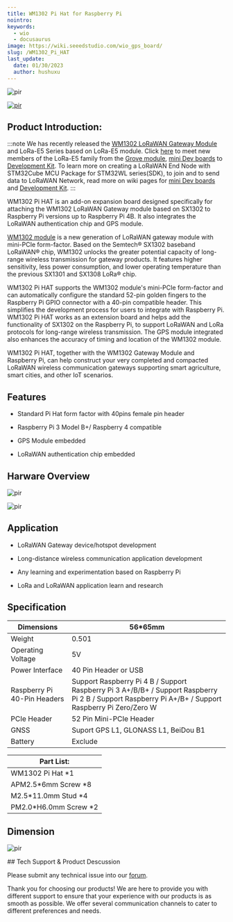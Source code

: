 ```yaml
---
title: WM1302 Pi Hat for Raspberry Pi
nointro:
keywords:
  - wio 
  - docusaurus
image: https://wiki.seeedstudio.com/wio_gps_board/
slug: /WM1302_Pi_HAT
last_update:
  date: 01/30/2023
  author: hushuxu
---
```


<!-- ![](https://media-cdn.seeedstudio.com/media/catalog/product/cache/9d0ce51a71ce6a79dfa2a98d65a0f0bd/w/m/wm1302_pihat_preview-16_1.png) -->
<p style={{textAlign: 'center'}}><img src="https://media-cdn.seeedstudio.com/media/catalog/product/cache/9d0ce51a71ce6a79dfa2a98d65a0f0bd/w/m/wm1302_pihat_preview-16_1.png" alt="pir" width={600} height="auto" /></p>

<!-- <p style="text-align:center"><a href="https://www.seeedstudio.com/WM1302-Pi-Hat-p-4897.html" target="_blank"><img src="https://files.seeedstudio.com/wiki/Seeed-WiKi/docs/images/get_one_now.png" border=0 /></a></p>  -->
[<p><img src="https://files.seeedstudio.com/wiki/common/Get_One_Now_Banner.png" alt="pir" width={600} height="auto" /></p>](https://www.seeedstudio.com/WM1302-Pi-Hat-p-4897.html) 
## Product Introduction:


:::note
        We has recently released the [WM1302 LoRaWAN Gateway Module](https://wiki.seeedstudio.com/WM1302_module/) and LoRa-E5 Series based on LoRa-E5 module. Click [here](https://www.seeedstudio.com/lora-c-755.html?product_list_stock=3) to meet new members of the LoRa-E5 family from the [Grove module](https://wiki.seeedstudio.com/Grove_LoRa_E5_New_Version/), [mini Dev boards](https://wiki.seeedstudio.com/LoRa_E5_mini/) to [Development Kit](https://wiki.seeedstudio.com/LoRa_E5_Dev_Board/). To learn more on creating a LoRaWAN End Node with STM32Cube MCU Package for STM32WL series(SDK), to join and to send data to LoRaWAN Network, read more on wiki pages for [mini Dev boards](https://wiki.seeedstudio.com/LoRa_E5_mini/) and [Development Kit](https://wiki.seeedstudio.com/LoRa_E5_Dev_Board/).
:::

WM1302 Pi HAT is an add-on expansion board designed specifically for attaching the WM1302 LoRaWAN Gateway module based on SX1302 to Raspberry Pi versions up to Raspberry Pi 4B. It also integrates the LoRaWAN authentication chip and GPS module.


[WM1302 module](https://www.seeedstudio.com/WM1302-LoRaWAN-Gateway-Module-SPI-EU868-p-4889.html) is a new generation of LoRaWAN gateway module with mini-PCIe form-factor. Based on the Semtech® SX1302 baseband LoRaWAN® chip, WM1302 unlocks the greater potential capacity of long-range wireless transmission for gateway products. It features higher sensitivity, less power consumption, and lower operating temperature than the previous SX1301 and SX1308 LoRa® chip.

 

WM1302 Pi HAT supports the WM1302 module's mini-PCIe form-factor and can automatically configure the standard 52-pin golden fingers to the Raspberry Pi GPIO connector with a 40-pin compatible header. This simplifies the development process for users to integrate with Raspberry Pi. WM1302 Pi HAT works as an extension board and helps add the functionality of SX1302 on the Raspberry Pi, to support LoRaWAN and LoRa protocols for long-range wireless transmission. The GPS module integrated also enhances the accuracy of timing and location of the WM1302 module.
 

WM1302 Pi HAT, together with the WM1302 Gateway Module and Raspberry Pi, can help construct your very completed and compacted LoRaWAN wireless communication gateways supporting smart agriculture, smart cities, and other IoT scenarios.


## Features

- Standard Pi Hat form factor with 40pins female pin header

- Raspberry Pi 3 Model B+/ Raspberry 4 compatible

- GPS Module embedded

- LoRaWAN authentication chip embedded

## Harware Overview 

<!-- ![](https://files.seeedstudio.com/products/113100022/5371617183671_.pic_hd.jpg) -->
<p style={{textAlign: 'center'}}><img src="https://files.seeedstudio.com/products/113100022/5371617183671_.pic_hd.jpg" alt="pir" width={600} height="auto" /></p>

<p style={{textAlign: 'center'}}><img src="https://files.seeedstudio.com/products/113100022/pi%20hat.png" alt="pir" width={600} height="auto" /></p>


## Application

- LoRaWAN Gateway device/hotspot development

- Long-distance wireless communication application development

- Any learning and experimentation based on Raspberry Pi

- LoRa and LoRaWAN application learn and research

## Specification

<table class="tg">
<thead>
  <tr>
    <th >Dimensions</th>
    <th >56*65mm</th>
  </tr>
</thead>
<tbody>
  <tr>
    <td >Weight</td>
    <td >0.501</td>
  </tr>
  <tr>
    <td>Operating Voltage</td>
    <td >5V</td>
  </tr>
  <tr>
    <td >Power Interface</td>
    <td >40 Pin Header or USB</td>
  </tr>
  <tr>
    <td >Raspberry Pi 40-Pin Headers</td>
    <td >Support Raspberry Pi 4 B / Support Raspberry Pi 3 A+/B/B+ / Support Raspberry Pi 2 B / Support Raspberry Pi A+/B+ /   Support Raspberry Pi Zero/Zero W</td>
  </tr>
  <tr>
    <td >PCIe Header</td>
    <td >52 Pin Mini-PCIe Header</td>
  </tr>
  <tr>
    <td >GNSS</td>
    <td >Suport GPS L1, GLONASS L1, BeiDou B1</td>
  </tr>
  <tr>
    <td >Battery</td>
    <td >Exclude</td>
  </tr>
</tbody>
</table>



<table class="tg">
<thead>
  <tr><th class="tg-f2tp" colspan="2">Part List:</th></tr>
</thead>
<tbody>
  <tr>
    <td class="tg-uu1j" colspan="2">WM1302 Pi Hat *1</td>
  </tr>
  <tr>
    <td class="tg-uu1j" colspan="2">APM2.5*6mm Screw *8</td>
  </tr>
  <tr>
    <td class="tg-uu1j" colspan="2">M2.5*11.0mm Stud *4</td>
  </tr>
  <tr>
    <td class="tg-uu1j" colspan="2">PM2.0*H6.0mm Screw *2</td>
  </tr>
</tbody>
</table>

## Dimension

<!-- ![](https://files.seeedstudio.com/products/113100022/WM1302%20PiHat_Size-17.png) -->
<p style={{textAlign: 'center'}}><img src="https://files.seeedstudio.com/products/113100022/WM1302%20PiHat_Size-17.png" alt="pir" width={600} height="auto" /></p>
## Tech Support & Product Descussion

Please submit any technical issue into our [forum](http://forum.seeedstudio.com/). 

Thank you for choosing our products! We are here to provide you with different support to ensure that your experience with our products is as smooth as possible. We offer several communication channels to cater to different preferences and needs.

<div class="button_tech_support_container">
<a href="https://forum.seeedstudio.com/" class="button_forum"></a> 
<a href="https://www.seeedstudio.com/contacts" class="button_email"></a>
</div>

<div class="button_tech_support_container">
<a href="https://discord.gg/eWkprNDMU7" class="button_discord"></a> 
<a href="https://github.com/Seeed-Studio/wiki-documents/discussions/69" class="button_discussion"></a>
</div>
